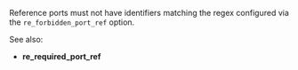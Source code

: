 Reference ports must not have identifiers matching the regex configured via the
`re_forbidden_port_ref` option.

See also:

- **re_required_port_ref**

